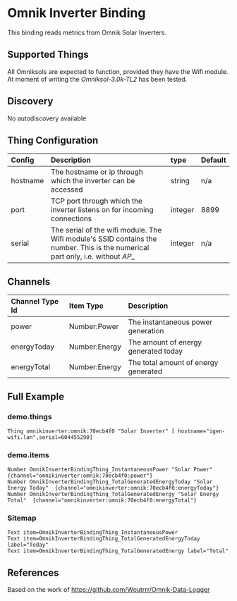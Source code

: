 # Omnik Inverter Binding

This binding reads metrics from Omnik Solar Inverters.

## Supported Things

All Omniksols are expected to function, provided they have the Wifi module. At
moment of writing the _Omniksol-3.0k-TL2_ has been tested.

## Discovery

No autodiscovery available

## Thing Configuration

| Config   | Description                                                                                                                    | type    | Default   |
| :------- | :------------                                                                                                                  | :-----  | :-------- |
| hostname | The hostname or ip through which the inverter can be accessed                                                                  | string  | n/a       |
| port     | TCP port through which the inverter listens on for incoming connections                                                        | integer | 8899      |
| serial   | The serial of the wifi module. The Wifi module's SSID contains the number. This is the numerical part only, i.e. without _AP__ | integer | n/a       |

## Channels

| Channel Type Id   | Item Type     | Description                          |
| :---------------- | :----------   | :------------                        |
| power             | Number:Power  | The instantaneous power generation   |
| energyToday       | Number:Energy | The amount of energy generated today |
| energyTotal       | Number:Energy | The total amount of energy generated |

## Full Example

### demo.things

```
Thing omnikinverter:omnik:70ecb4f0 "Solar Inverter" [ hostname="igen-wifi.lan",serial=604455290]
```

### demo.items

```
Number OmnikInverterBindingThing_InstantaneousPower "Solar Power" {channel="omnikinverter:omnik:70ecb4f0:power"}
Number OmnikInverterBindingThing_TotalGeneratedEnergyToday "Solar Energy Today"  {channel="omnikinverter:omnik:70ecb4f0:energyToday"}
Number OmnikInverterBindingThing_TotalGeneratedEnergy "Solar Energy Total"  {channel="omnikinverter:omnik:70ecb4f0:energyTotal"}
```

### Sitemap

```
Text item=OmnikInverterBindingThing_InstantaneousPower
Text item=OmnikInverterBindingThing_TotalGeneratedEnergyToday label="Today"
Text item=OmnikInverterBindingThing_TotalGeneratedEnergy label="Total"
```

## References

Based on the work of https://github.com/Woutrrr/Omnik-Data-Logger
